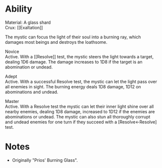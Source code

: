 # Ability
Material: A glass shard<br>Crux: [[Exaltation]]

The mystic can focus the light of their soul into a burning ray, which damages most beings and destroys the loathsome.

Novice<br>Active. With a [[Resolve]] test, the mystic steers the light towards a target, dealing 1D6 damage. The damage increases to 1D8 if the target is an abomination or undead.

Adept<br>Active. With a successful Resolve test, the mystic can let the light pass over all enemies in sight. The burning energy deals 1D8 damage, 1D12 on abominations and undead.

Master<br>Active. With a Resolve test the mystic can let their inner light shine over all nearby enemies, dealing 1D8 damage, increased to 1D12 if the enemies are abominations or undead. The mystic can also stun all thoroughly corrupt and undead enemies for one turn if they succeed with a \[Resolve←Resolve\] test.
# Notes
* Originally "Prios' Burning Glass".